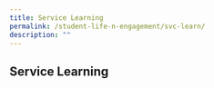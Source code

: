 ```yaml
---
title: Service Learning
permalink: /student-life-n-engagement/svc-learn/
description: ""
---
```

## Service Learning

